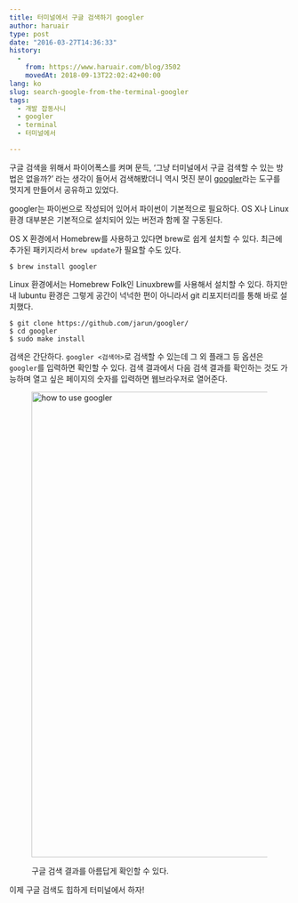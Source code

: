 ```yaml
---
title: 터미널에서 구글 검색하기 googler
author: haruair
type: post
date: "2016-03-27T14:36:33"
history:
  - 
    from: https://www.haruair.com/blog/3502
    movedAt: 2018-09-13T22:02:42+00:00
lang: ko
slug: search-google-from-the-terminal-googler
tags:
  - 개발 잡동사니
  - googler
  - terminal
  - 터미널에서

---
```

구글 검색을 위해서 파이어폭스를 켜며 문득, &#8216;그냥 터미널에서 구글 검색할 수 있는 방법은 없을까?&#8217; 라는 생각이 들어서 검색해봤더니 역시 멋진 분이 [googler][1]라는 도구를 멋지게 만들어서 공유하고 있었다.

googler는 파이썬으로 작성되어 있어서 파이썬이 기본적으로 필요하다. OS X나 Linux 환경 대부분은 기본적으로 설치되어 있는 버전과 함께 잘 구동된다.

OS X 환경에서 Homebrew를 사용하고 있다면 brew로 쉽게 설치할 수 있다. 최근에 추가된 패키지라서 `brew update`가 필요할 수도 있다.

    $ brew install googler
    

Linux 환경에서는 Homebrew Folk인 Linuxbrew를 사용해서 설치할 수 있다. 하지만 내 lubuntu 환경은 그렇게 공간이 넉넉한 편이 아니라서 git 리포지터리를 통해 바로 설치했다.

    $ git clone https://github.com/jarun/googler/
    $ cd googler
    $ sudo make install
    

검색은 간단하다. `googler <검색어>`로 검색할 수 있는데 그 외 플래그 등 옵션은 `googler`를 입력하면 확인할 수 있다. 검색 결과에서 다음 검색 결과를 확인하는 것도 가능하며 열고 싶은 페이지의 숫자를 입력하면 웹브라우저로 열어준다.<figure class="wp-caption alignnone">

<img src="https://farm2.staticflickr.com/1454/26002540961_775c672191_h.jpg?resize=660%2C837&#038;ssl=1" width="660" height="837" alt="how to use googler" class data-recalc-dims="1" /><figcaption class="wp-caption-text">구글 검색 결과를 아름답게 확인할 수 있다.</figcaption></figure> 

이제 구글 검색도 힙하게 터미널에서 하자!

 [1]: https://github.com/jarun/googler
